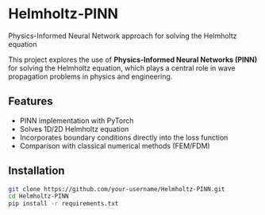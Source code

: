 # Helmholtz-PINN
Physics-Informed Neural Network approach for solving the Helmholtz equation

This project explores the use of **Physics-Informed Neural Networks (PINN)** for solving the Helmholtz equation, 
which plays a central role in wave propagation problems in physics and engineering.

## Features
- PINN implementation with PyTorch
- Solves 1D/2D Helmholtz equation
- Incorporates boundary conditions directly into the loss function
- Comparison with classical numerical methods (FEM/FDM)

## Installation
```bash
git clone https://github.com/your-username/Helmholtz-PINN.git
cd Helmholtz-PINN
pip install -r requirements.txt
